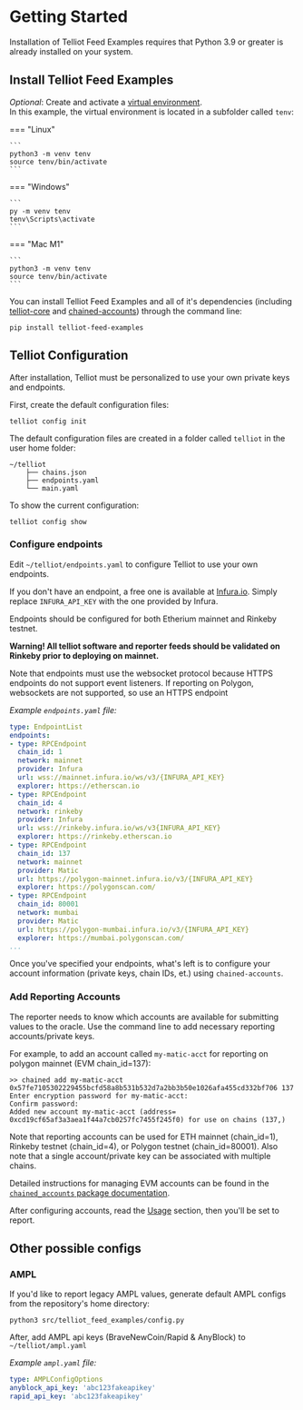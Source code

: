 # Getting Started

Installation of Telliot Feed Examples requires that Python 3.9 or greater is already
installed on your system.


## Install Telliot Feed Examples

*Optional*: Create and activate a [virtual environment](https://docs.python.org/3/library/venv.html).  
In this example, the virtual environment is located in a subfolder called `tenv`:

=== "Linux"

    ```
    python3 -m venv tenv
    source tenv/bin/activate
    ```

=== "Windows"

    ```
    py -m venv tenv
    tenv\Scripts\activate
    ```

=== "Mac M1"

    ```
    python3 -m venv tenv
    source tenv/bin/activate
    ```

You can install Telliot Feed Examples and all of it's dependencies
(including [telliot-core](https://github.com/tellor-io/telliot-core) and [chained-accounts](https://github.com/pydefi/chained-accounts)) through the command line:

    pip install telliot-feed-examples

## Telliot Configuration

After installation, Telliot must be personalized to use your own private keys and endpoints.

First, create the default configuration files:

    telliot config init

The default configuration files are created in a folder called `telliot` in the user home folder:

    ~/telliot
        ├── chains.json
        ├── endpoints.yaml
        └── main.yaml

To show the current configuration:

    telliot config show

### Configure endpoints

Edit `~/telliot/endpoints.yaml` to configure Telliot to use your own endpoints.

If you don't have an endpoint, a free one is available at [Infura.io](http://www.infura.io).  Simply replace `INFURA_API_KEY` with the one provided by Infura.

Endpoints should be configured for both Etherium mainnet and Rinkeby testnet.

**Warning! All telliot software and reporter feeds should be validated on Rinkeby prior to deploying on mainnet.**

Note that endpoints must use the websocket protocol because HTTPS endpoints do not support event listeners. If reporting on Polygon, websockets are not supported, so use an HTTPS endpoint

*Example `endpoints.yaml` file:*
```yaml
type: EndpointList
endpoints:
- type: RPCEndpoint
  chain_id: 1
  network: mainnet
  provider: Infura
  url: wss://mainnet.infura.io/ws/v3/{INFURA_API_KEY}
  explorer: https://etherscan.io
- type: RPCEndpoint
  chain_id: 4
  network: rinkeby
  provider: Infura
  url: wss://rinkeby.infura.io/ws/v3{INFURA_API_KEY}
  explorer: https://rinkeby.etherscan.io
- type: RPCEndpoint
  chain_id: 137
  network: mainnet
  provider: Matic
  url: https://polygon-mainnet.infura.io/v3/{INFURA_API_KEY}
  explorer: https://polygonscan.com/
- type: RPCEndpoint
  chain_id: 80001
  network: mumbai
  provider: Matic
  url: https://polygon-mumbai.infura.io/v3/{INFURA_API_KEY}
  explorer: https://mumbai.polygonscan.com/
...
```
Once you've specified your endpoints, what's left is to configure your account information (private keys, chain IDs, et.) using `chained-accounts`.

### Add Reporting Accounts

The reporter needs to know which accounts are available for submitting values to the oracle.
Use the command line to add necessary reporting accounts/private keys.

For example, to add an account called `my-matic-acct` for reporting on polygon mainnet (EVM chain_id=137):

    >> chained add my-matic-acct 0x57fe7105302229455bcfd58a8b531b532d7a2bb3b50e1026afa455cd332bf706 137
    Enter encryption password for my-matic-acct: 
    Confirm password: 
    Added new account my-matic-acct (address= 0xcd19cf65af3a3aea1f44a7cb0257fc7455f245f0) for use on chains (137,)

Note that reporting accounts can be used for ETH mainnet (chain_id=1), Rinkeby testnet (chain_id=4), or Polygon testnet
(chain_id=80001).  Also note that a single account/private key can be associated with multiple chains.

Detailed instructions for managing EVM accounts can be found in the
[`chained_accounts` package documentation](https://github.com/pydefi/chained-accounts). 

After configuring accounts, read the [Usage](https://tellor-io.github.io/telliot-feed-examples/usage/) section,
then you'll be set to report.

## Other possible configs
### AMPL

If you'd like to report legacy AMPL values, generate default AMPL configs from the repository's home directory:
```
python3 src/telliot_feed_examples/config.py
```

After, add AMPL api keys (BraveNewCoin/Rapid & AnyBlock) to `~/telliot/ampl.yaml`

*Example `ampl.yaml` file:*
```yaml
type: AMPLConfigOptions
anyblock_api_key: 'abc123fakeapikey'
rapid_api_key: 'abc123fakeapikey'

```
